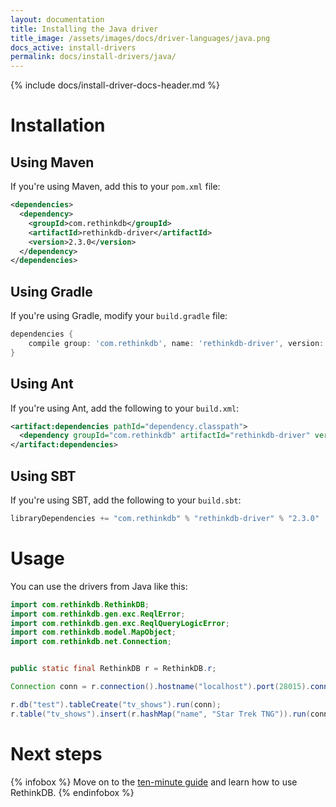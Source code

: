 ```yaml
---
layout: documentation
title: Installing the Java driver
title_image: /assets/images/docs/driver-languages/java.png
docs_active: install-drivers
permalink: docs/install-drivers/java/
---
```

{% include docs/install-driver-docs-header.md %}

# Installation #

## Using Maven ##

If you're using Maven, add this to your `pom.xml` file:

```xml
<dependencies>
  <dependency>
    <groupId>com.rethinkdb</groupId>
    <artifactId>rethinkdb-driver</artifactId>
    <version>2.3.0</version>
  </dependency>
</dependencies>
```

## Using Gradle ##

If you're using Gradle, modify your `build.gradle` file:

```groovy
dependencies {
    compile group: 'com.rethinkdb', name: 'rethinkdb-driver', version: '2.3.0'
}
```

## Using Ant ##

If you're using Ant, add the following to your `build.xml`:

```xml
<artifact:dependencies pathId="dependency.classpath">
  <dependency groupId="com.rethinkdb" artifactId="rethinkdb-driver" version="2.3.0" />
</artifact:dependencies>
```

## Using SBT ##

If you're using SBT, add the following to your `build.sbt`:

```scala
libraryDependencies += "com.rethinkdb" % "rethinkdb-driver" % "2.3.0"
```

# Usage #

You can use the drivers from Java like this:

```java
import com.rethinkdb.RethinkDB;
import com.rethinkdb.gen.exc.ReqlError;
import com.rethinkdb.gen.exc.ReqlQueryLogicError;
import com.rethinkdb.model.MapObject;
import com.rethinkdb.net.Connection;


public static final RethinkDB r = RethinkDB.r;

Connection conn = r.connection().hostname("localhost").port(28015).connect();

r.db("test").tableCreate("tv_shows").run(conn);
r.table("tv_shows").insert(r.hashMap("name", "Star Trek TNG")).run(conn);
```

# Next steps #

{% infobox %}
Move on to the [ten-minute guide](/docs/guide/java/) and learn how to use RethinkDB.
{% endinfobox %}
